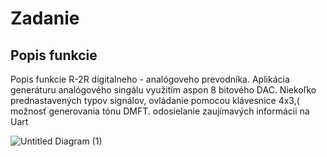 # Zadanie
## Popis funkcie
Popis funkcie R-2R digitalneho - analógoveho prevodníka. Aplikácia generáturu analógového singálu využitím aspon 8 bitového DAC.
Niekoľko prednastavených typov signálov, ovládanie pomocou klávesnice 4x3,( možnosť generovania tónu DMFT. odosielanie zaujímavých informácii na Uart

![Untitled Diagram (1)](https://user-images.githubusercontent.com/60662163/102245583-087da780-3efe-11eb-850d-fed398c1ca70.png)
